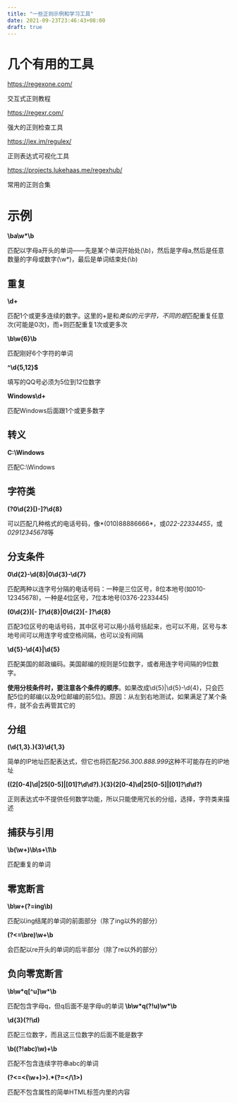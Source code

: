 ```yaml
---
title: "一些正则示例和学习工具"
date: 2021-09-23T23:46:43+08:00
draft: true
---
```


# 几个有用的工具

https://regexone.com/ 

交互式正则教程

https://regexr.com/ 

强大的正则检查工具

https://jex.im/regulex/

正则表达式可视化工具

https://projects.lukehaas.me/regexhub/

常用的正则合集

# 示例

**\ba\w\*\b** 

匹配以字母a开头的单词——先是某个单词开始处(\b)，然后是字母a,然后是任意数量的字母或数字(\w*)，最后是单词结束处(\b)

## 重复

**\d+**

匹配1个或更多连续的数字。这里的+是和*类似的元字符，不同的是*匹配重复任意次(可能是0次)，而+则匹配重复1次或更多次

**\b\w{6}\b** 

匹配刚好6个字符的单词

**^\d{5,12}$**

填写的QQ号必须为5位到12位数字

**Windows\d+**

匹配Windows后面跟1个或更多数字

## 转义

**C:\\Windows**

匹配C:\Windows

## 字符类

**\(?0\d{2}[)-]?\d{8}**

可以匹配几种格式的电话号码，像*(010)88886666*，或*022-22334455*，或*02912345678*等

## 分支条件

**0\d{2}-\d{8}|0\d{3}-\d{7}**

匹配两种以连字号分隔的电话号码：一种是三位区号，8位本地号(如010-12345678)，一种是4位区号，7位本地号(0376-2233445)

**\(0\d{2}\)[- ]?\d{8}|0\d{2}[- ]?\d{8}**

匹配3位区号的电话号码，其中区号可以用小括号括起来，也可以不用，区号与本地号间可以用连字号或空格间隔，也可以没有间隔

**\d{5}-\d{4}|\d{5}**

匹配美国的邮政编码。美国邮编的规则是5位数字，或者用连字号间隔的9位数字。

**使用分枝条件时，要注意各个条件的顺序**。如果改成\d{5}|\d{5}-\d{4}，只会匹配5位的邮编(以及9位邮编的前5位)。原因：从左到右地测试，如果满足了某个条件，就不会去再管其它的

## 分组

**(\d{1,3}\.){3}\d{1,3}**

简单的IP地址匹配表达式，但它也将匹配*256.300.888.999*这种不可能存在的IP地址

**((2[0-4]\d|25[0-5]|[01]?\d\d?)\.){3}(2[0-4]\d|25[0-5]|[01]?\d\d?)**

正则表达式中不提供任何数学功能，所以只能使用冗长的分组，选择，字符类来描述

## 捕获与引用

**\b(\w+)\b\s+\1\b**

匹配重复的单词

## 零宽断言

**\b\w+(?=ing\b)**

匹配以ing结尾的单词的前面部分（除了ing以外的部分）

**(?<=\bre)\w+\b**

会匹配以re开头的单词的后半部分（除了re以外的部分）

## 负向零宽断言

**\b\w\*q[^u]\w\*\b**

匹配包含字母q，但q后面不是字母u的单词 **\b\w\*q(?!u)\w\*\b**

**\d{3}(?!\d)**

匹配三位数字，而且这三位数字的后面不能是数字

**\b((?!abc)\w)+\b**

匹配不包含连续字符串abc的单词

**(?<=<(\w+)>).\*(?=<\/\1>)**

匹配不包含属性的简单HTML标签内里的内容
